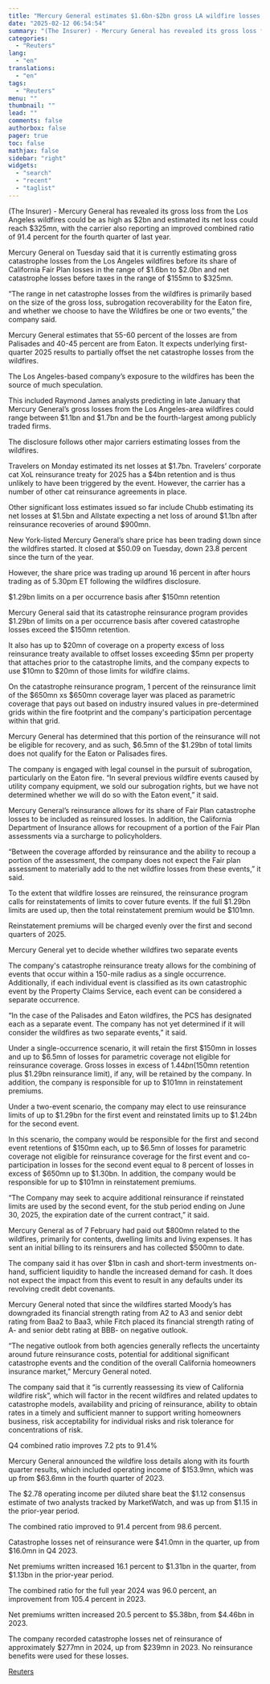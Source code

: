 ```yaml
---
title: "Mercury General estimates $1.6bn-$2bn gross LA wildfire losses, $155mn-$325mn net"
date: "2025-02-12 06:54:54"
summary: "(The Insurer) - Mercury General has revealed its gross loss from the Los Angeles wildfires could be as high as $2bn and estimated its net loss could reach $325mn, with the carrier also reporting an improved combined ratio of 91.4 percent for the fourth quarter of last year. Mercury General..."
categories:
  - "Reuters"
lang:
  - "en"
translations:
  - "en"
tags:
  - "Reuters"
menu: ""
thumbnail: ""
lead: ""
comments: false
authorbox: false
pager: true
toc: false
mathjax: false
sidebar: "right"
widgets:
  - "search"
  - "recent"
  - "taglist"
---
```


(The Insurer) - Mercury General has revealed its gross loss from the Los Angeles wildfires could be as high as $2bn and estimated its net loss could reach $325mn, with the carrier also reporting an improved combined ratio of 91.4 percent for the fourth quarter of last year.

Mercury General on Tuesday said that it is currently estimating gross catastrophe losses from the Los Angeles wildfires before its share of California Fair Plan losses in the range of $1.6bn to $2.0bn and net catastrophe losses before taxes in the range of $155mn to $325mn.

“The range in net catastrophe losses from the wildfires is primarily based on the size of the gross loss, subrogation recoverability for the Eaton fire, and whether we choose to have the Wildfires be one or two events,” the company said.

Mercury General estimates that 55-60 percent of the losses are from Palisades and 40-45 percent are from Eaton. It expects underlying first-quarter 2025 results to partially offset the net catastrophe losses from the wildfires.

The Los Angeles-based company’s exposure to the wildfires has been the source of much speculation.

This included Raymond James analysts predicting in late January that Mercury General’s gross losses from the Los Angeles-area wildfires could range between $1.1bn and $1.7bn and be the fourth-largest among publicly traded firms.

The disclosure follows other major carriers estimating losses from the wildfires.

Travelers on Monday estimated its net losses at $1.7bn. Travelers’ corporate cat XoL reinsurance treaty for 2025 has a $4bn retention and is thus unlikely to have been triggered by the event. However, the carrier has a number of other cat reinsurance agreements in place.

Other significant loss estimates issued so far include Chubb estimating its net losses at $1.5bn and Allstate expecting a net loss of around $1.1bn after reinsurance recoveries of around $900mn.

New York-listed Mercury General’s share price has been trading down since the wildfires started. It closed at $50.09 on Tuesday, down 23.8 percent since the turn of the year.

However, the share price was trading up around 16 percent in after hours trading as of 5.30pm ET following the wildfires disclosure.

$1.29bn limits on a per occurrence basis after $150mn retention

Mercury General said that its catastrophe reinsurance program provides $1.29bn of limits on a per occurrence basis after covered catastrophe losses exceed the $150mn retention.

It also has up to $20mn of coverage on a property excess of loss reinsurance treaty available to offset losses exceeding $5mn per property that attaches prior to the catastrophe limits, and the company expects to use $10mn to $20mn of those limits for wildfire claims.

On the catastrophe reinsurance program, 1 percent of the reinsurance limit of the $650mn xs $650mn coverage layer was placed as parametric coverage that pays out based on industry insured values in pre-determined grids within the fire footprint and the company's participation percentage within that grid.

Mercury General has determined that this portion of the reinsurance will not be eligible for recovery, and as such, $6.5mn of the $1.29bn of total limits does not qualify for the Eaton or Palisades fires.

The company is engaged with legal counsel in the pursuit of subrogation, particularly on the Eaton fire. “In several previous wildfire events caused by utility company equipment, we sold our subrogation rights, but we have not determined whether we will do so with the Eaton event,” it said.

Mercury General’s reinsurance allows for its share of Fair Plan catastrophe losses to be included as reinsured losses. In addition, the California Department of Insurance allows for recoupment of a portion of the Fair Plan assessments via a surcharge to policyholders.

“Between the coverage afforded by reinsurance and the ability to recoup a portion of the assessment, the company does not expect the Fair plan assessment to materially add to the net wildfire losses from these events,” it said.

To the extent that wildfire losses are reinsured, the reinsurance program calls for reinstatements of limits to cover future events. If the full $1.29bn limits are used up, then the total reinstatement premium would be $101mn.

Reinstatement premiums will be charged evenly over the first and second quarters of 2025.

Mercury General yet to decide whether wildfires two separate events

The company's catastrophe reinsurance treaty allows for the combining of events that occur within a 150-mile radius as a single occurrence. Additionally, if each individual event is classified as its own catastrophic event by the Property Claims Service, each event can be considered a separate occurrence.

“In the case of the Palisades and Eaton wildfires, the PCS has designated each as a separate event. The company has not yet determined if it will consider the wildfires as two separate events,” it said.

Under a single-occurrence scenario, it will retain the first $150mn in losses and up to $6.5mn of losses for parametric coverage not eligible for reinsurance coverage. Gross losses in excess of $1.44bn ($150mn retention plus $1.29bn reinsurance limit), if any, will be retained by the company. In addition, the company is responsible for up to $101mn in reinstatement premiums.

Under a two-event scenario, the company may elect to use reinsurance limits of up to $1.29bn for the first event and reinstated limits up to $1.24bn for the second event.

In this scenario, the company would be responsible for the first and second event retentions of $150mn each, up to $6.5mn of losses for parametric coverage not eligible for reinsurance coverage for the first event and co-participation in losses for the second event equal to 8 percent of losses in excess of $650mn up to $1.30bn. In addition, the company would be responsible for up to $101mn in reinstatement premiums.

“The Company may seek to acquire additional reinsurance if reinstated limits are used by the second event, for the stub period ending on June 30, 2025, the expiration date of the current contract,” it said.

Mercury General as of 7 February had paid out $800mn related to the wildfires, primarily for contents, dwelling limits and living expenses. It has sent an initial billing to its reinsurers and has collected $500mn to date.

The company said it has over $1bn in cash and short-term investments on-hand, sufficient liquidity to handle the increased demand for cash. It does not expect the impact from this event to result in any defaults under its revolving credit debt covenants.

Mercury General noted that since the wildfires started Moody’s has downgraded its financial strength rating from A2 to A3 and senior debt rating from Baa2 to Baa3, while Fitch placed its financial strength rating of A- and senior debt rating at BBB- on negative outlook.

“The negative outlook from both agencies generally reflects the uncertainty around future reinsurance costs, potential for additional significant catastrophe events and the condition of the overall California homeowners insurance market,” Mercury General noted.

The company said that it “is currently reassessing its view of California wildfire risk”, which will factor in the recent wildfires and related updates to catastrophe models, availability and pricing of reinsurance, ability to obtain rates in a timely and sufficient manner to support writing homeowners business, risk acceptability for individual risks and risk tolerance for concentrations of risk.

Q4 combined ratio improves 7.2 pts to 91.4%

Mercury General announced the wildfire loss details along with its fourth quarter results, which included operating income of $153.9mn, which was up from $63.6mn in the fourth quarter of 2023.

The $2.78 operating income per diluted share beat the $1.12 consensus estimate of two analysts tracked by MarketWatch, and was up from $1.15 in the prior-year period.

The combined ratio improved to 91.4 percent from 98.6 percent.

Catastrophe losses net of reinsurance were $41.0mn in the quarter, up from $16.0mn in Q4 2023.

Net premiums written increased 16.1 percent to $1.31bn in the quarter, from $1.13bn in the prior-year period.

The combined ratio for the full year 2024 was 96.0 percent, an improvement from 105.4 percent in 2023.

Net premiums written increased 20.5 percent to $5.38bn, from $4.46bn in 2023.

The company recorded catastrophe losses net of reinsurance of approximately $277mn in 2024, up from $239mn in 2023. No reinsurance benefits were used for these losses.

[Reuters](https://www.tradingview.com/news/reuters.com,2025:newsml_L6N3P210S:0-mercury-general-estimates-1-6bn-2bn-gross-la-wildfire-losses-155mn-325mn-net/)
